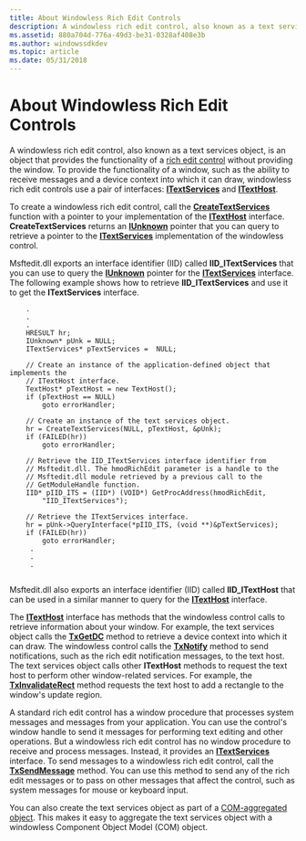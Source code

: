 ```yaml
---
title: About Windowless Rich Edit Controls
description: A windowless rich edit control, also known as a text services object, is an object that provides the functionality of a rich edit control without providing the window.
ms.assetid: 880a704d-776a-49d3-be31-0328af408e3b
ms.author: windowssdkdev
ms.topic: article
ms.date: 05/31/2018
---
```


# About Windowless Rich Edit Controls

A windowless rich edit control, also known as a text services object, is an object that provides the functionality of a [rich edit control](rich-edit-controls.md) without providing the window. To provide the functionality of a window, such as the ability to receive messages and a device context into which it can draw, windowless rich edit controls use a pair of interfaces: [**ITextServices**](/windows/desktop/api/Textserv/nl-textserv-itextservices) and [**ITextHost**](/windows/desktop/api/Textserv/nl-textserv-itexthost).

To create a windowless rich edit control, call the [**CreateTextServices**](/windows/desktop/api/Textserv/nf-textserv-createtextservices) function with a pointer to your implementation of the [**ITextHost**](/windows/desktop/api/Textserv/nl-textserv-itexthost) interface. **CreateTextServices** returns an [**IUnknown**](https://msdn.microsoft.com/library/windows/desktop/ms680509) pointer that you can query to retrieve a pointer to the [**ITextServices**](/windows/desktop/api/Textserv/nl-textserv-itextservices) implementation of the windowless control.

Msftedit.dll exports an interface identifier (IID) called **IID\_ITextServices** that you can use to query the [**IUnknown**](https://msdn.microsoft.com/library/windows/desktop/ms680509) pointer for the [**ITextServices**](/windows/desktop/api/Textserv/nl-textserv-itextservices) interface. The following example shows how to retrieve **IID\_ITextServices** and use it to get the **ITextServices** interface.


```
    .
    .
    .
    HRESULT hr;
    IUnknown* pUnk = NULL;
    ITextServices* pTextServices =  NULL;
    
    // Create an instance of the application-defined object that implements the 
    // ITextHost interface.
    TextHost* pTextHost = new TextHost();
    if (pTextHost == NULL) 
        goto errorHandler;

    // Create an instance of the text services object.
    hr = CreateTextServices(NULL, pTextHost, &pUnk);
    if (FAILED(hr))
        goto errorHandler;
        
    // Retrieve the IID_ITextServices interface identifier from 
    // Msftedit.dll. The hmodRichEdit parameter is a handle to the 
    // Msftedit.dll module retrieved by a previous call to the 
    // GetModuleHandle function.
    IID* pIID_ITS = (IID*) (VOID*) GetProcAddress(hmodRichEdit, 
        "IID_ITextServices");
               
    // Retrieve the ITextServices interface.    
    hr = pUnk->QueryInterface(*pIID_ITS, (void **)&pTextServices);
    if (FAILED(hr))
        goto errorHandler;
     .
     . 
     .   
     
```



Msftedit.dll also exports an interface identifier (IID) called **IID\_ITextHost** that can be used in a similar manner to query for the [**ITextHost**](/windows/desktop/api/Textserv/nl-textserv-itexthost) interface.

The [**ITextHost**](/windows/desktop/api/Textserv/nl-textserv-itexthost) interface has methods that the windowless control calls to retrieve information about your window. For example, the text services object calls the [**TxGetDC**](/windows/desktop/api/Textserv/nf-textserv-itexthost-txgetdc) method to retrieve a device context into which it can draw. The windowless control calls the [**TxNotify**](/windows/desktop/api/Textserv/nf-textserv-itexthost-txnotify) method to send notifications, such as the rich edit notification messages, to the text host. The text services object calls other **ITextHost** methods to request the text host to perform other window-related services. For example, the [**TxInvalidateRect**](/windows/desktop/api/Textserv/nf-textserv-itexthost-txinvalidaterect) method requests the text host to add a rectangle to the window's update region.

A standard rich edit control has a window procedure that processes system messages and messages from your application. You can use the control's window handle to send it messages for performing text editing and other operations. But a windowless rich edit control has no window procedure to receive and process messages. Instead, it provides an [**ITextServices**](/windows/desktop/api/Textserv/nl-textserv-itextservices) interface. To send messages to a windowless rich edit control, call the [**TxSendMessage**](/windows/desktop/api/Textserv/nf-textserv-itextservices-txsendmessage) method. You can use this method to send any of the rich edit messages or to pass on other messages that affect the control, such as system messages for mouse or keyboard input.

You can also create the text services object as part of a [COM-aggregated object](https://msdn.microsoft.com/library/windows/desktop/ms686558). This makes it easy to aggregate the text services object with a windowless Component Object Model (COM) object.

 

 





